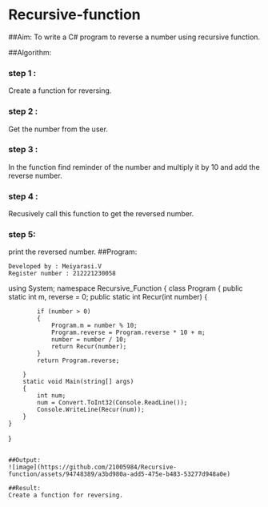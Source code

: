 # Recursive-function

##Aim: To write a C# program to reverse a number using recursive function.

##Algorithm:
### step 1 :
Create a function for reversing.
### step 2 :
Get the number from the user.
### step 3 :
In the function find reminder of the number and multiply it by 10 and add the reverse number.
### step 4 :
Recusively call this function to get the reversed number.
### step 5:
print the reversed number.
##Program:
~~~
Developed by : Meiyarasi.V
Register number : 212221230058
~~~
using System;
namespace Recursive_Function
{
    class Program
    {
        public static int m, reverse = 0;
        public static int Recur(int number)
        {
            
            if (number > 0)
            {
                Program.m = number % 10;
                Program.reverse = Program.reverse * 10 + m;
                number = number / 10;
                return Recur(number);
            }
            return Program.reverse;

        }
        static void Main(string[] args)
        {
            int num;
            num = Convert.ToInt32(Console.ReadLine());
            Console.WriteLine(Recur(num));
        }
    }
}
~~~

##Output:
![image](https://github.com/21005984/Recursive-function/assets/94748389/a3bd980a-add5-475e-b483-53277d948a0e)

##Result:
Create a function for reversing.
